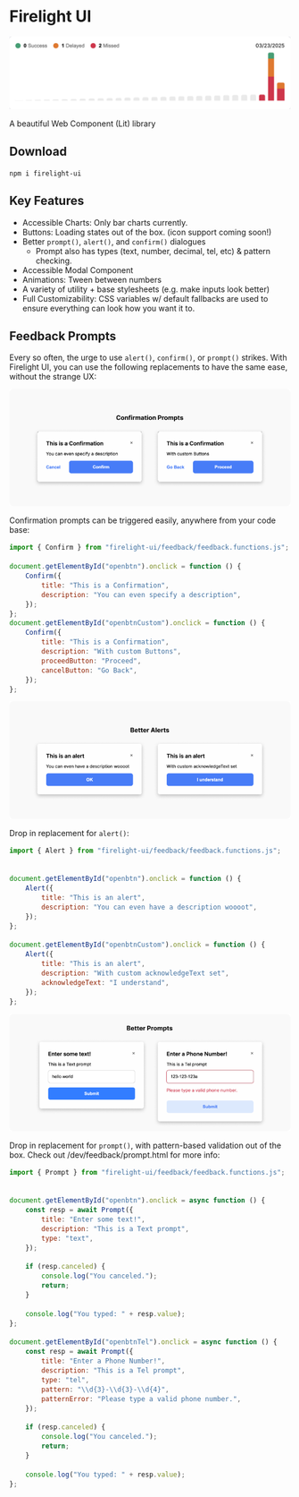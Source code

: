 # Firelight UI

![Firelight Bar Chart](https://github.com/kvizdos/firelight-ui/blob/main/readme_assets/chart.png?raw=true)

A beautiful Web Component (Lit) library

## Download

```
npm i firelight-ui
```

## Key Features
- Accessible Charts: Only bar charts currently.
- Buttons: Loading states out of the box. (icon support coming soon!)
- Better `prompt()`, `alert()`, and `confirm()` dialogues
  - Prompt also has types (text, number, decimal, tel, etc) & pattern checking.
- Accessible Modal Component
- Animations: Tween between numbers
- A variety of utility + base stylesheets (e.g. make inputs look better)
- Full Customizability: CSS variables w/ default fallbacks are used to ensure everything can look how you want it to.

## Feedback Prompts

Every so often, the urge to use `alert()`, `confirm()`, or `prompt()` strikes. With Firelight UI, you can use the following replacements to have the same ease, without the strange UX:

![Firelight Confirmation Prompts](https://github.com/kvizdos/firelight-ui/blob/main/readme_assets/confirmations.png?raw=true)

Confirmation prompts can be triggered easily, anywhere from your code base:

```js
import { Confirm } from "firelight-ui/feedback/feedback.functions.js";

document.getElementById("openbtn").onclick = function () {
    Confirm({
        title: "This is a Confirmation",
        description: "You can even specify a description",
    });
};
document.getElementById("openbtnCustom").onclick = function () {
    Confirm({
        title: "This is a Confirmation",
        description: "With custom Buttons",
        proceedButton: "Proceed",
        cancelButton: "Go Back",
    });
};
```

![Firelight Alerts](https://github.com/kvizdos/firelight-ui/blob/main/readme_assets/Alerts.png?raw=true)

Drop in replacement for `alert()`:

```js
import { Alert } from "firelight-ui/feedback/feedback.functions.js";


document.getElementById("openbtn").onclick = function () {
    Alert({
        title: "This is an alert",
        description: "You can even have a description woooot",
    });
};

document.getElementById("openbtnCustom").onclick = function () {
    Alert({
        title: "This is an alert",
        description: "With custom acknowledgeText set",
        acknowledgeText: "I understand",
    });
};
```

![Firelight Prompts](https://github.com/kvizdos/firelight-ui/blob/main/readme_assets/Prompts.png?raw=true)

Drop in replacement for `prompt()`, with pattern-based validation out of the box. Check out /dev/feedback/prompt.html for more info:

```js
import { Prompt } from "firelight-ui/feedback/feedback.functions.js";


document.getElementById("openbtn").onclick = async function () {
    const resp = await Prompt({
        title: "Enter some text!",
        description: "This is a Text prompt",
        type: "text",
    });

    if (resp.canceled) {
        console.log("You canceled.");
        return;
    }

    console.log("You typed: " + resp.value);
};

document.getElementById("openbtnTel").onclick = async function () {
    const resp = await Prompt({
        title: "Enter a Phone Number!",
        description: "This is a Tel prompt",
        type: "tel",
        pattern: "\\d{3}-\\d{3}-\\d{4}",
        patternError: "Please type a valid phone number.",
    });

    if (resp.canceled) {
        console.log("You canceled.");
        return;
    }

    console.log("You typed: " + resp.value);
};
```
